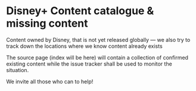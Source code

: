 # Disney+ Content catalogue & missing content
Content owned by Disney, that is not yet released globally — we also try to track down the locations where we know content already exists

The source page (index will be here) will contain a collection of confirmed existing content while the issue tracker shall be used to monitor the situation.

We invite all those who can to help!
